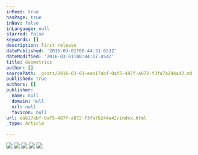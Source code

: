 ```yaml
---
inFeed: true
hasPage: true
inNav: false
inLanguage: null
starred: false
keywords: []
description: First release
datePublished: '2016-03-01T00:44:31.653Z'
dateModified: '2016-03-01T00:44:17.454Z'
title: Geometrics
author: []
sourcePath: _posts/2016-03-01-eab17abf-0af5-487f-a872-f3fa7b244a42.md
published: true
authors: []
publisher:
  name: null
  domain: null
  url: null
  favicon: null
url: eab17abf-0af5-487f-a872-f3fa7b244a42/index.html
_type: Article

---
```

![](https://the-grid-user-content.s3-us-west-2.amazonaws.com/a1d957ee-c9da-4e4d-acb1-ed5e6b4ced0b.jpg)
![](https://s3-us-west-2.amazonaws.com/the-grid-img/p/28dee4a96a9e403262322111fe119507e4d64def.jpg)
![](https://the-grid-user-content.s3-us-west-2.amazonaws.com/67af24ed-734b-4a54-956e-321fa5347b87.jpg)
![](https://the-grid-user-content.s3-us-west-2.amazonaws.com/4f4840f8-463d-4c34-b485-c1a0c62abe8b.jpg)
![](https://the-grid-user-content.s3-us-west-2.amazonaws.com/6528bcc1-603f-4457-a53f-b3830b04fd24.jpg)